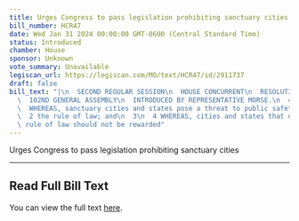 ```yaml
---
title: Urges Congress to pass legislation prohibiting sanctuary cities
bill_number: HCR47
date: Wed Jan 31 2024 00:00:00 GMT-0600 (Central Standard Time)
status: Introduced
chamber: House
sponsor: Unknown
vote_summary: Unavailable
legiscan_url: https://legiscan.com/MO/text/HCR47/id/2911737
draft: false
bill_text: "|\n  SECOND REGULAR SESSION\n  HOUSE CONCURRENT\n  RESOLUTION NO. 47\n\
  \  102ND GENERAL ASSEMBLY\n  INTRODUCED BY REPRESENTATIVE MORSE.\n  4998H.01I DANARADEMANMILLER,ChiefClerk\n\
  \  WHEREAS, sanctuary cities and states pose a threat to public safety and disregard\n\
  \  2 the rule of law; and\n  3\n  4 WHEREAS, cities and states that disregard the\
  \ rule of law should not be rewarded"
---
```

Urges Congress to pass legislation prohibiting sanctuary cities

---

## Read Full Bill Text

You can view the full text [here](https://legiscan.com/MO/text/HCR47/id/2911737).
